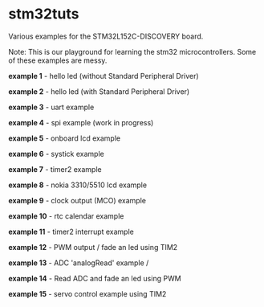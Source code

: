stm32tuts
=========

Various examples for the STM32L152C-DISCOVERY board.

Note: This is our playground for learning the stm32 microcontrollers. Some of these examples are messy.

**example 1** - hello led (without Standard Peripheral Driver)

**example 2** - hello led (with Standard Peripheral Driver)

**example 3** - uart example

**example 4** - spi example (work in progress)

**example 5** - onboard lcd example

**example 6** - systick example

**example 7** - timer2 example

**example 8** - nokia 3310/5510 lcd example

**example 9** - clock output (MCO) example

**example 10** - rtc calendar example

**example 11** - timer2 interrupt example

**example 12** - PWM output / fade an led using TIM2

**example 13** - ADC 'analogRead' example /

**example 14** - Read ADC and fade an led using PWM

**example 15** - servo control example using TIM2
